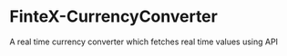 # FinteX-CurrencyConverter
 A real time currency converter which fetches real time values using API
